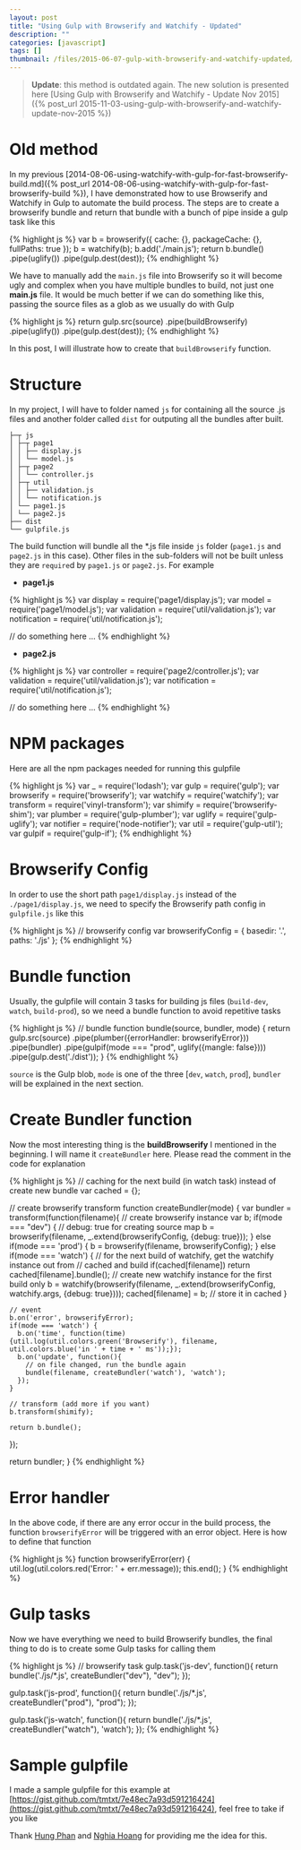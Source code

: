 ```yaml
---
layout: post
title: "Using Gulp with Browserify and Watchify - Updated"
description: ""
categories: [javascript]
tags: []
thumbnail: /files/2015-06-07-gulp-with-browserify-and-watchify-updated/thumb.png
---
```



> **Update**: this method is outdated again. The new solution is presented here
> [Using Gulp with Browserify and Watchify - Update Nov 2015]({% post_url 2015-11-03-using-gulp-with-browserify-and-watchify-update-nov-2015 %})

# Old method

In my previous
[2014-08-06-using-watchify-with-gulp-for-fast-browserify-build.md]({% post_url 2014-08-06-using-watchify-with-gulp-for-fast-browserify-build %}),
I have demonstrated how to use Browserify and Watchify in
Gulp to automate the build process. The steps are to
create a browserify bundle and return that bundle with a bunch of pipe inside a
gulp task like this

{% highlight js %}
var b = browserify({
  cache: {},
  packageCache: {},
  fullPaths: true
});
b = watchify(b);
b.add('./main.js');
return b.bundle()
    .pipe(uglify())
    .pipe(gulp.dest(dest));
{% endhighlight %}

We have to manually add the `main.js` file into Browserify so it will become
ugly and complex when you have multiple bundles to build, not just one
**main.js** file. It would be much better if we can do something like this,
passing the source files as a glob as we usually do with Gulp

{% highlight js %}
return gulp.src(source)
    .pipe(buildBrowserify)
    .pipe(uglify())
    .pipe(gulp.dest(dest));
{% endhighlight %}

In this post, I will illustrate how to create that `buildBrowserify` function.

<!-- more -->

# Structure

In my project, I will have to folder named `js` for containing all the source
.js files and another folder called `dist` for outputing all the bundles after
built.

    ├─┬ js
    │ ├─┬ page1
    │ │ ├── display.js
    │ │ └── model.js
    │ ├─┬ page2
    │ │ └── controller.js
    │ ├─┬ util
    │ │ ├── validation.js
    │ │ └── notification.js
    │ └── page1.js
    │ └── page2.js
    ├── dist
    └── gulpfile.js

The build function will bundle all the \*.js file inside `js` folder (`page1.js`
and `page2.js` in this case). Other files in the sub-folders will not be built
unless they are `require`d by `page1.js` or `page2.js`. For example

- **page1.js**

{% highlight js %}
var display = require('page1/display.js');
var model = require('page1/model.js');
var validation = require('util/validation.js');
var notification = require('util/notification.js');

// do something here
...
{% endhighlight %}

- **page2.js**

{% highlight js %}
var controller = require('page2/controller.js');
var validation = require('util/validation.js');
var notification = require('util/notification.js');

// do something here
...
{% endhighlight %}

# NPM packages

Here are all the npm packages needed for running this gulpfile

{% highlight js %}
var _ = require('lodash');
var gulp = require('gulp');
var browserify = require('browserify');
var watchify = require('watchify');
var transform = require('vinyl-transform');
var shimify = require('browserify-shim');
var plumber = require('gulp-plumber');
var uglify = require('gulp-uglify');
var notifier = require('node-notifier');
var util = require('gulp-util');
var gulpif = require('gulp-if');
{% endhighlight %}

# Browserify Config

In order to use the short path `page1/display.js` instead of the
`./page1/display.js`, we need to specify the Browserify path config in
`gulpfile.js` like this

{% highlight js %}
// browserify config
var browserifyConfig = {
  basedir: '.',
  paths: './js'
};
{% endhighlight %}

# Bundle function

Usually, the gulpfile will contain 3 tasks for building js files (`build-dev`,
`watch`, `build-prod`), so we need a bundle function to avoid repetitive tasks

{% highlight js %}
// bundle
function bundle(source, bundler, mode) {
  return gulp.src(source)
    .pipe(plumber({errorHandler: browserifyError}))
    .pipe(bundler)
    .pipe(gulpif(mode === "prod", uglify({mangle: false})))
    .pipe(gulp.dest('./dist'));
}
{% endhighlight %}

`source` is the Gulp blob, `mode` is one of the three [`dev`, `watch`, `prod`],
`bundler` will be explained in the next section.

# Create Bundler function

Now the most interesting thing is the **buildBrowserify** I mentioned in the
beginning. I will name it `createBundler` here. Please read the comment in the
code for explanation

{% highlight js %}
// caching for the next build (in watch task) instead of create new bundle
var cached = {};

// create browserify transform
function createBundler(mode) {
  var bundler = transform(function(filename){
    // create browserify instance
    var b;
    if(mode === "dev") {
      // debug: true for creating source map
      b = browserify(filename, _.extend(browserifyConfig, {debug: true}));
    } else if(mode === 'prod') {
      b = browserify(filename, browserifyConfig);
    } else if(mode === 'watch') {
      // for the next build of watchify, get the watchify instance out from
      // cached and build
      if(cached[filename]) return cached[filename].bundle();
      // create new watchify instance for the first build only
      b = watchify(browserify(filename, _.extend(browserifyConfig, watchify.args, {debug: true})));
      cached[filename] = b; // store it in cached
    }

    // event
    b.on('error', browserifyError);
    if(mode === 'watch') {
      b.on('time', function(time){util.log(util.colors.green('Browserify'), filename, util.colors.blue('in ' + time + ' ms'));});
      b.on('update', function(){
        // on file changed, run the bundle again
        bundle(filename, createBundler('watch'), 'watch');
      });
    }

    // transform (add more if you want)
    b.transform(shimify);

    return b.bundle();
  });

  return bundler;
}
{% endhighlight %}

# Error handler

In the above code, if there are any error occur in the build process, the
function `browserifyError` will be triggered with an error object. Here is how
to define that function

{% highlight js %}
function browserifyError(err) {
  util.log(util.colors.red('Error: ' + err.message));
  this.end();
}
{% endhighlight %}

# Gulp tasks

Now we have everything we need to build Browserify bundles, the final thing to
do is to create some Gulp tasks for calling them

{% highlight js %}
// browserify task
gulp.task('js-dev', function(){
  return bundle('./js/*.js', createBundler("dev"), "dev");
});

gulp.task('js-prod', function(){
  return bundle('./js/*.js', createBundler("prod"), "prod");
});

gulp.task('js-watch', function(){
  return bundle('./js/*.js', createBundler("watch"), 'watch');
});
{% endhighlight %}

# Sample gulpfile

I made a sample gulpfile for this example at
[https://gist.github.com/tmtxt/7e48ec7a93d591216424](https://gist.github.com/tmtxt/7e48ec7a93d591216424),
feel free to take if you like

Thank [Hung Phan](https://github.com/hung-phan) and
[Nghia Hoang](https://github.com/limdauto) for providing me the idea for this.
